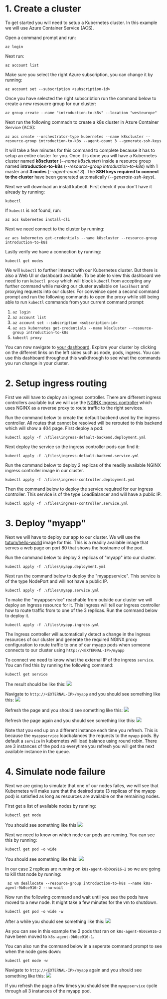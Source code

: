 
# 1. Create a cluster
To get started you will need to setup a Kubernetes cluster. In this example we will use Azure Container Service (ACS).

Open a command prompt and run:
```
az login
```

Next run:
```
az account list
```

Make sure you select the right Azure subscription, you can change it by running:
```
az account set --subscription <subscription-id>
```

Once you have selected the right subscribtion run the command below to create a new resoucre group for our cluster:
```
az group create --name "introduction-to-k8s" --location "westeurope"
```

Next run the following commadn to create a k8s cluster in Azure Container Service (ACS):
```
az acs create --orchestrator-type kubernetes --name k8scluster --resource-group introduction-to-k8s --agent-count 3 --generate-ssh-keys
```

It will take a few minutes for this command to complete because it has to setup an entire cluster for you. Once it is done you will have a Kubernetes cluster named **k8scluster** (*--name k8scluster*) inside a resource group named **introduction-to-k8s** (*--resource-group introduction-to-k8s*) with 1 master and **3 nodes** (*--agent-count 3*). The **SSH keys required to connect to the cluster** have been generated automatically (*--generate-ssh-keys*).

Next we will download an install kubectl. First check if you don't have it already by running:
```
kubectl
```

If ```kubectl``` is not found, run:
```
az acs kubernetes install-cli
```

Next we need connect to the cluster by running:
```
az acs kubernetes get-credentials --name k8scluster --resource-group introduction-to-k8s
```

Lastly verify we have a connection by running:
```
kubectl get nodes
```
We will ```kubectl``` to further interact with our Kubernetes cluster. But there is also a Web UI or dashboard available. To be able to view this dashboard we need to run ```kubectl proxy``` which will block ```kubectl``` from accepting any further command while making our cluster available on ```localhost``` and proxying requests into our cluster. For conveince open a second command prompt and run the following commands to open the proxy while still being able to run ```kubectl``` commands from your current command prompt:
1. ```az login```
2. ```az account list```
3. ```az account set --subscription <subscription-id>```
4. ```az acs kubernetes get-credentials --name k8scluster --resource-group introduction-to-k8s```
5. ```kubectl proxy```

You can now navigate to [your dashboard](http://localhost:8001/api/v1/proxy/namespaces/kube-system/services/kubernetes-dashboard/#!/cluster?namespace=default). Explore your cluster by clicking on the different links on the left sides such as node, pods, ingress. You can use this dashboard throughout this walkthrough to see what the commands you run change in your cluster.

# 2. Setup ingress routing
First we will have to deploy an ingress controller. There are different ingress controllers available but we will use the [NGINX ingress controller](https://github.com/kubernetes/ingress-nginx) which uses NGINX as a reverse proxy to route traffic to the right services. 

Run the command below to create the default backend used by the ingress controller. All routes that cannot be resolved will be rerouted to this backend which will show a 404 page. First deploy a pod:
```
kubectl apply -f .\files\ingress-default-backend.deployment.yml
```

Next deploy the service so the ingress controller pods can find it:
```
kubectl apply -f .\files\ingress-default-backend.service.yml
```

Run the command below to deploy 2 replicas of the readily available NGINX ingress controller image in our cluster.
```
kubectl apply -f .\files\ingress-controller.deployment.yml
```

Then the command below to deploy the service required for our ingress controller. This service is of the type LoadBalancer and will have a public IP.
```
kubectl apply -f .\files\ingress-controller.service.yml
```

# 3. Deploy "myapp"
Next we will have to deploy our app to our cluster. We will use the [tutum/hello-world](https://hub.docker.com/r/tutum/hello-world/) image for this. This is a readily available image that serves a web page on port 80 that shows the hostname of the pod.  

Run the command below to deploy 3 replicas of "myapp" into our cluster.
```
kubectl apply -f .\files\myapp.deployment.yml
```

Next run the command below to deploy the "myappservice". This service is of the type NodePort and will not have a public IP.
```
kubectl apply -f .\files\myapp.service.yml
```

To make the "myappservice" reachable from outside our cluster we will deploy an Ingress resource for it. This Ingress will tell our Ingress controller how to route traffic from to one of the 3 replicas. Run the command below to deploy it. 
```
kubectl apply -f .\files\myapp.ingress.yml
```

The Ingress controller will automatically detect a change in the Ingress resources of our cluster and generate the required NGINX proxy configuration to route traffic to one of our myapp pods when someone connects to our cluster using ```http://<EXTERNAL-IP>/myapp```

To connect we need to know what the external IP of the ingress ```service```. You can find this by running the following command:
```
kubectl get service
```

The result should be like this:
![](images/kubectl-get-service.png)

Navigate to ```http://<EXTERNAL-IP>/myapp``` and you should see something like this:
![](images/myapp-1.png)

Refresh the page and you should see something like this:
![](images/myapp-2.png)

Refresh the page again and you should see something like this:
![](images/myapp-3.png)

Note that you end up on a different instance each time you refresh. This is because the ```myappservice``` loadbalances the requests to the ```myapp``` pods. By default a ```service``` in kubernetes will load balance using round robin. There are 3 instances of the pod so everytime you refresh you will get the next available instance in the queue.

# 4. Simulate node failure
Next we are going to simulate that one of our nodes failes, we will see that Kubernetes will make sure that the desired state (3 replicas of the myapp pod) is satisfied as long as resources are available on the remaining nodes.

First get a list of available nodes by running:
```
kubectl get node
```

You should see something like this ![](images/kubectl-get-node.png)

Next we need to know on which node our pods are running. You can see this by running:
```
kubectl get pod -o wide
```

You should see something like this: ![](images/kubectl-get-pod.png)

In our case 2 replicas are running on ```k8s-agent-9b0ce916-2``` so we are going to kill that node by running:
```
 az vm deallocate --resource-group introduction-to-k8s --name k8s-agent-9b0ce916-2 --no-wait
```
Now run the following command and wait until you see the pods have moved to a new node. It might take a few minutes for the vm to shutdown.
```
kubectl get pod -o wide -w
```
After a while you should see something like this:
![](images/kubectl-get-pod-2.png)

As you can see in this example the 2 pods that ran on ```k8s-agent-9b0ce916-2``` have been moved to ```k8s-agent-9b0ce916-1```.

You can also run the command below in a seperate command prompt to see when the node goes down:
```
kubectl get node -w
```

Navigate to ```http://<EXTERNAL-IP>/myapp``` again and you should see something like this:
![](images/myapp-1.png)

If you refresh the page a few times you should see the ```myappservice``` cycle through all 3 instances of the myapp pod.